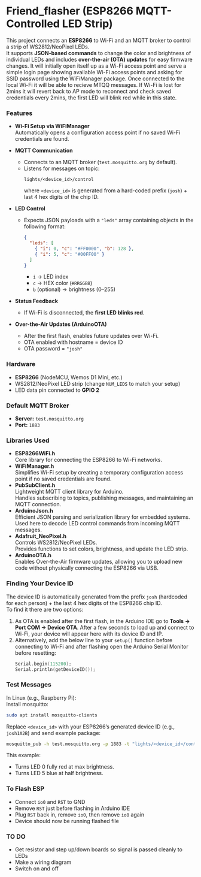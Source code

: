 # Friend_flasher (ESP8266 MQTT-Controlled LED Strip)

This project connects an **ESP8266** to Wi-Fi and an MQTT broker to control a strip of WS2812/NeoPixel LEDs.  
It supports **JSON-based commands** to change the color and brightness of individual LEDs and includes **over-the-air (OTA) updates** for easy firmware changes.
It will initially open itself up as a Wi-Fi access point and serve a simple login page showing available Wi-Fi access points and asking for SSID password using the WiFiManager package. Once connected to the local Wi-Fi it will be able to recieve MTQQ messages. If Wi-Fi is lost for 2mins it will revert back to AP mode to reconnect and check saved credentials every 2mins, the first LED will blink red while in this state.

### Features
- **Wi-Fi Setup via WiFiManager**  
  Automatically opens a configuration access point if no saved Wi-Fi credentials are found.
  
- **MQTT Communication**  
  - Connects to an MQTT broker (`test.mosquitto.org` by default).  
  - Listens for messages on topic:  
    ```
    lights/<device_id>/control
    ```
    where `<device_id>` is generated from a hard-coded prefix (`josh`) + last 4 hex digits of the chip ID.
  
- **LED Control**  
  - Expects JSON payloads with a `"leds"` array containing objects in the following format:  
    ```json
    {
      "leds": [
        { "i": 0, "c": "#FF0000", "b": 128 },
        { "i": 5, "c": "#00FF00" }
      ]
    }
    ```
    - `i` → LED index  
    - `c` → HEX color (`#RRGGBB`)  
    - `b` (optional) → brightness (0–255)

- **Status Feedback**  
  - If Wi-Fi is disconnected, the **first LED blinks red**.
  
- **Over-the-Air Updates (ArduinoOTA)**  
  - After the first flash, enables future updates over Wi-Fi.
  - OTA enabled with hostname = device ID  
  - OTA password = `"josh"`

### Hardware
- **ESP8266** (NodeMCU, Wemos D1 Mini, etc.)
- WS2812/NeoPixel LED strip (change `NUM_LEDS` to match your setup)
- LED data pin connected to **GPIO 2**

### Default MQTT Broker
- **Server:** `test.mosquitto.org`
- **Port:** `1883`

### Libraries Used
- **ESP8266WiFi.h**  
  Core library for connecting the ESP8266 to Wi-Fi networks.
- **WiFiManager.h**  
  Simplifies Wi-Fi setup by creating a temporary configuration access point if no saved credentials are found.
- **PubSubClient.h**  
  Lightweight MQTT client library for Arduino.  
  Handles subscribing to topics, publishing messages, and maintaining an MQTT connection.
- **ArduinoJson.h**  
  Efficient JSON parsing and serialization library for embedded systems.  
  Used here to decode LED control commands from incoming MQTT messages.
- **Adafruit_NeoPixel.h**  
  Controls WS2812/NeoPixel LEDs.  
  Provides functions to set colors, brightness, and update the LED strip.
- **ArduinoOTA.h**  
  Enables Over-the-Air firmware updates, allowing you to upload new code without physically connecting the ESP8266 via USB.

### Finding Your Device ID
The device ID is automatically generated from the prefix `josh` (hardcoded for each person) + the last 4 hex digits of the ESP8266 chip ID.  
To find it there are two options:
1. As OTA is enabled after the first flash, in the Arduino IDE go to **Tools → Port COM → Device OTA**. After a few seconds to load up and connect to Wi-Fi, your device will appear here with its device ID and IP.
2. Alternatively, add the below line to your `setup()` function before connecting to Wi-Fi and after flashing open the Arduino Serial Monitor before resetting:
    ```cpp
    Serial.begin(115200);
    Serial.println(getDeviceID());
    ```

### Test Messages
In Linux (e.g., Raspberry Pi):  
Install mosquitto:
```bash
sudo apt install mosquitto-clients
```
Replace `<device_id>` with your ESP8266’s generated device ID (e.g., `josh1A2B`) and send example package:
```bash
mosquitto_pub -h test.mosquitto.org -p 1883 -t "lights/<device_id>/control" -m '{"leds":[{"i":0,"c":"#FF0000"},{"i":1,"c":"#00FF00"}]}'
```
This example:
- Turns LED 0 fully red at max brightness.
- Turns LED 5 blue at half brightness.

### To Flash ESP
- Connect `io0` and `RST` to GND
- Remove `RST` just before flashing in Arduino IDE
- Plug `RST` back in, remove `io0`, then remove `io0` again
- Device should now be running flashed file

### TO DO
- Get resistor and step up/down boards so signal is passed cleanly to LEDs
- Make a wiring diagram
- Switch on and off
